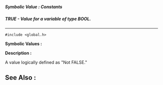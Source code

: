 ##### Symbolic Value : Constants
##### TRUE - Value for a variable of type BOOL.
---
```
#include <global.h>
```

**Symbolic Values :**



**Description :**

A value logically defined as &quot;Not FALSE.&quot;


**See Also :**
---

